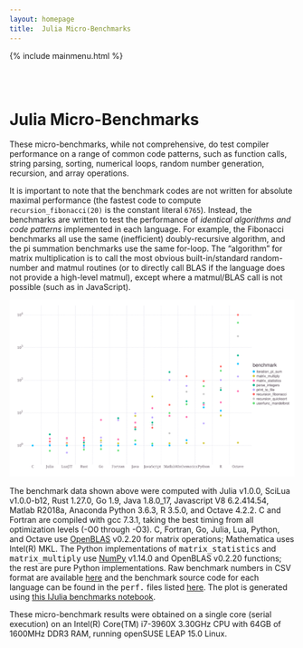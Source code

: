 ```yaml
---
layout: homepage
title:  Julia Micro-Benchmarks
---
```


{% include mainmenu.html %}

<br>
<br>

<div class = "container">

<h1 id="julia-micro-benchmarks">Julia Micro-Benchmarks</h1>

<p>These micro-benchmarks, while not comprehensive, do test compiler
performance on a range of common code patterns, such as function
calls, string parsing, sorting, numerical loops, random number
generation, recursion, and array operations.</p>

<p>It is important to note that the benchmark codes are not written for
absolute maximal performance (the fastest code to compute
<code class="highlighter-rouge">recursion_fibonacci(20)</code> is the constant literal <code class="highlighter-rouge">6765</code>).  Instead,
the benchmarks are written to test the performance of <em>identical
algorithms and code patterns</em> implemented in each language.  For
example, the Fibonacci benchmarks all use the same (inefficient)
doubly-recursive algorithm, and the pi summation benchmarks use the
same for-loop.  The “algorithm” for matrix multiplication is to call
the most obvious built-in/standard random-number and matmul routines
(or to directly call BLAS if the language does not provide a
high-level matmul), except where a matmul/BLAS call is not possible
(such as in JavaScript).</p>

<img src="/images/benchmarks.svg">


<p>
The benchmark data shown above were computed with Julia v1.0.0, SciLua v1.0.0-b12, Rust 1.27.0,
Go 1.9, Java 1.8.0_17, Javascript V8 6.2.414.54, Matlab R2018a, Anaconda Python 3.6.3, R 3.5.0,
and Octave 4.2.2. C and Fortran are compiled with gcc 7.3.1, taking the best timing from all
optimization levels (-O0 through -O3).  C, Fortran, Go, Julia, Lua,
Python, and Octave use <a href="https://github.com/xianyi/OpenBLAS">OpenBLAS</a> v0.2.20 for
matrix operations; Mathematica uses Intel(R) MKL. The Python implementations of
<tt>matrix_statistics</tt> and <tt>matrix_multiply</tt> use <a href="http://www.numpy.org/">NumPy</a> v1.14.0 and OpenBLAS v0.2.20
functions; the rest are pure Python implementations. Raw benchmark
numbers in CSV format are available <a href="/benchmarks/benchmarks.csv">here</a> and the
benchmark source code for each language can be found in the <tt>perf.</tt>
files listed <a href="https://github.com/JuliaLang/Microbenchmarks">here</a>.
The plot is generated using <a href="http://nbviewer.ipython.org/url/julialang.org/benchmarks/benchmarks.ipynb">
this IJulia benchmarks notebook</a>.</p>


<p>These micro-benchmark results were obtained on a single core (serial
execution) on an Intel(R) Core(TM) i7-3960X 3.30GHz CPU with 64GB of
1600MHz DDR3 RAM, running openSUSE LEAP 15.0 Linux.</p>

</div>

